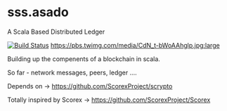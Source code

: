 # sss.asado
A Scala Based Distributed Ledger

[![Build Status](https://travis-ci.org/mcsherrylabs/sss.asado.svg?branch=master)](https://travis-ci.org/mcsherrylabs/sss.asado) https://pbs.twimg.com/media/CdN_t-bWoAAhglp.jpg:large

Building up the compenents of a blockchain in scala.

So far - network messages, peers, ledger .... 

Depends on -> https://github.com/ScorexProject/scrypto

Totally inspired by Scorex -> https://github.com/ScorexProject/Scorex
